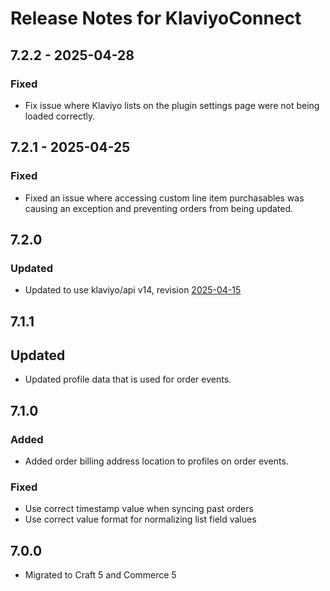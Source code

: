 # Release Notes for KlaviyoConnect

## 7.2.2 - 2025-04-28

### Fixed

- Fix issue where Klaviyo lists on the plugin settings page were not being loaded correctly.

## 7.2.1 - 2025-04-25

### Fixed

- Fixed an issue where accessing custom line item purchasables was causing an exception and preventing orders from being updated.

## 7.2.0

### Updated

- Updated to use klaviyo/api v14, revision [2025-04-15](https://developers.klaviyo.com/en/docs/changelog_#revision-2025-04-15-ga)

## 7.1.1

## Updated

- Updated profile data that is used for order events.

## 7.1.0

### Added

- Added order billing address location to profiles on order events. 

### Fixed

- Use correct timestamp value when syncing past orders
- Use correct value format for normalizing list field values


## 7.0.0

- Migrated to Craft 5 and Commerce 5

